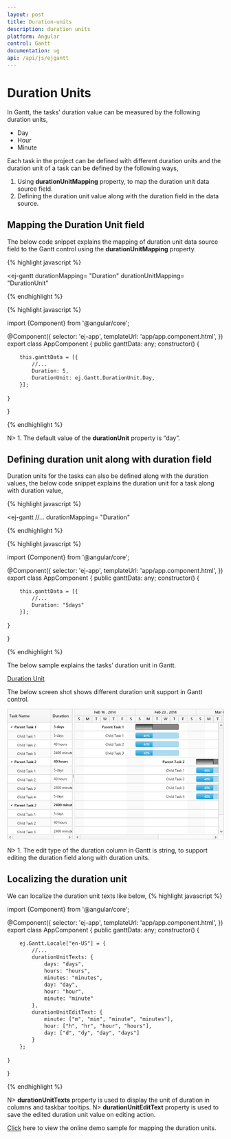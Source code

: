 ```yaml
---
layout: post
title: Duration-units
description: duration units
platform: Angular
control: Gantt
documentation: ug
api: /api/js/ejgantt
---
```


# Duration Units

In Gantt, the tasks’ duration value can be measured by the following duration units, 

* Day
* Hour
* Minute

Each task in the project can be defined with different duration units and the duration unit of a task can be defined by the following ways,

1. Using **durationUnitMapping** property, to map the duration unit data source field.
2. Defining the duration unit value along with the duration field in the data source.

## Mapping the Duration Unit field


The below code snippet explains the mapping of duration unit data source field to the Gantt control using the **durationUnitMapping** property.

{% highlight javascript %}

<ej-gantt
    durationMapping= "Duration"
    durationUnitMapping= "DurationUnit"
</ej-gantt>

{% endhighlight %}

{% highlight javascript %}

import {Component} from '@angular/core';

@Component({
    selector: 'ej-app',
    templateUrl: 'app/app.component.html',
})
export class AppComponent {
    public ganttData: any;
    constructor() {

        this.ganttData = [{
            //...
            Duration: 5,
            DurationUnit: ej.Gantt.DurationUnit.Day,
        }];

    }
}

{% endhighlight %}

N> 1. The default value of the **durationUnit** property is “day”.

## Defining duration unit along with duration field

Duration units for the tasks can also be defined along with the duration values, the below code snippet explains the duration unit for a task along with duration value,

{% highlight javascript %}

<ej-gantt
    //...
    durationMapping= "Duration"
</ej-gantt>

{% endhighlight %}

{% highlight javascript %}

import {Component} from '@angular/core';

@Component({
    selector: 'ej-app',
    templateUrl: 'app/app.component.html',
})
export class AppComponent {
    public ganttData: any;
    constructor() {

        this.ganttData = [{
            //...
            Duration: "5days"
        }];

    }
}

{% endhighlight %}

The below sample explains the tasks’ duration unit in Gantt.

[Duration Unit](http://js.syncfusion.com/demos/web/#!/bootstrap/gantt/schedulingconcepts/durationunits)

The below screen shot shows different duration unit support in Gantt control.

![](Duration-units_images/Duration-units_img1.png)

N> 1. The edit type of the duration column in Gantt is string, to support editing the duration field along with duration units.

## Localizing the duration unit
We can localize the duration unit texts like below,
{% highlight javascript %}

import {Component} from '@angular/core';

@Component({
    selector: 'ej-app',
    templateUrl: 'app/app.component.html',
})
export class AppComponent {
    public ganttData: any;
    constructor() {

        ej.Gantt.Locale["en-US"] = {
            //...
            durationUnitTexts: {
                days: "days",
                hours: "hours",
                minutes: "minutes",
                day: "day",
                hour: "hour",
                minute: "minute"
            },
            durationUnitEditText: {
                minute: ["m", "min", "minute", "minutes"],
                hour: ["h", "hr", "hour", "hours"],
                day: ["d", "dy", "day", "days"]
            }
        };

    }
}

{% endhighlight %}

N> **durationUnitTexts** property is used to display the unit of duration in columns and taskbar tooltips.
N> **durationUnitEditText** property is used to save the edited duration unit value on editing action.

[Click](http://js.syncfusion.com/demos/web/#!/bootstrap/gantt/schedulingconcepts/durationunits) here to view the online demo sample for mapping the duration units.